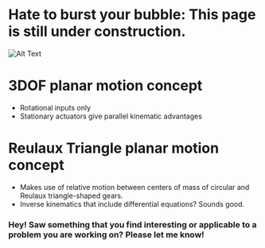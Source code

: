 # Hate to burst your bubble: This page is still under construction.
![Alt Text](https://media.giphy.com/media/1SW3w3VEmsn1C/giphy.gif)

# 3DOF planar motion concept

- Rotational inputs only
- Stationary actuators give parallel kinematic advantages

# Reulaux Triangle planar motion concept

- Makes use of relative motion between centers of mass of circular and Reulaux triangle-shaped gears. 
- Inverse kinematics that include differential equations? Sounds good. 


### Hey! Saw something that you find interesting or applicable to a problem you are working on? Please let me know!
